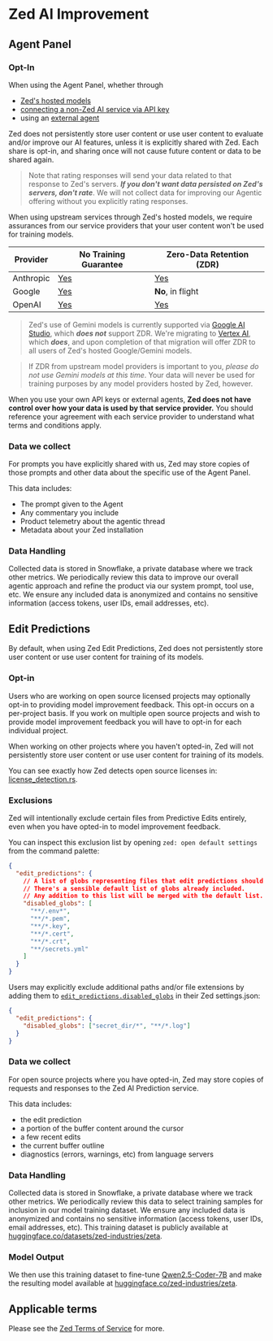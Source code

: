 # Zed AI Improvement

## Agent Panel

### Opt-In

When using the Agent Panel, whether through

- [Zed's hosted models](./subscription.md)
- [connecting a non-Zed AI service via API key](./llm-providers.md)
- using an [external agent](./external-agents.md)

Zed does not persistently store user content or use user content to evaluate and/or improve our AI features, unless it is explicitly shared with Zed. Each share is opt-in, and sharing once will not cause future content or data to be shared again.

> Note that rating responses will send your data related to that response to Zed's servers.
> **_If you don't want data persisted on Zed's servers, don't rate_**. We will not collect data for improving our Agentic offering without you explicitly rating responses.

When using upstream services through Zed's hosted models, we require assurances from our service providers that your user content won't be used for training models.

| Provider             | No Training Guarantee | Zero-Data Retention (ZDR) |
| ----------------- | --------- | ---------- |
| Anthropic | [Yes](https://www.anthropic.com/legal/commercial-terms) | [Yes](https://privacy.anthropic.com/en/articles/8956058-i-have-a-zero-data-retention-agreement-with-anthropic-what-products-does-it-apply-to) |
| Google | [Yes](https://cloud.google.com/terms/service-terms) | **No**, in flight |
| OpenAI | [Yes](https://openai.com/enterprise-privacy/) | [Yes](https://platform.openai.com/docs/guides/your-data) |


> Zed's use of Gemini models is currently supported via [Google AI Studio](https://ai.google.dev/aistudio), which ***does not*** support ZDR. We're migrating to [Vertex AI](https://cloud.google.com/vertex-ai?hl=en), which ***does***, and upon completion of that migration will offer ZDR to all users of Zed's hosted Google/Gemini models.

> If ZDR from upstream model providers is important to you, *please do not use Gemini models at this time*. Your data will never be used for training purposes by any model providers hosted by Zed, however.

When you use your own API keys or external agents, **Zed does not have control over how your data is used by that service provider.**
You should reference your agreement with each service provider to understand what terms and conditions apply.

### Data we collect

For prompts you have explicitly shared with us, Zed may store copies of those prompts and other data about the specific use of the Agent Panel.

This data includes:

- The prompt given to the Agent
- Any commentary you include
- Product telemetry about the agentic thread
- Metadata about your Zed installation

### Data Handling

Collected data is stored in Snowflake, a private database where we track other metrics. We periodically review this data to improve our overall agentic approach and refine the product via our system prompt, tool use, etc. We ensure any included data is anonymized and contains no sensitive information (access tokens, user IDs, email addresses, etc).

## Edit Predictions

By default, when using Zed Edit Predictions, Zed does not persistently store user content or use user content for training of its models.

### Opt-in

Users who are working on open source licensed projects may optionally opt-in to providing model improvement feedback. This opt-in occurs on a per-project basis. If you work on multiple open source projects and wish to provide model improvement feedback you will have to opt-in for each individual project.

When working on other projects where you haven't opted-in, Zed will not persistently store user content or use user content for training of its models.

You can see exactly how Zed detects open source licenses in: [license_detection.rs](https://github.com/zed-industries/zed/blob/main/crates/zeta/src/license_detection.rs).

### Exclusions

Zed will intentionally exclude certain files from Predictive Edits entirely, even when you have opted-in to model improvement feedback.

You can inspect this exclusion list by opening `zed: open default settings` from the command palette:

```json
{
  "edit_predictions": {
    // A list of globs representing files that edit predictions should be disabled for.
    // There's a sensible default list of globs already included.
    // Any addition to this list will be merged with the default list.
    "disabled_globs": [
      "**/.env*",
      "**/*.pem",
      "**/*.key",
      "**/*.cert",
      "**/*.crt",
      "**/secrets.yml"
    ]
  }
}
```

Users may explicitly exclude additional paths and/or file extensions by adding them to [`edit_predictions.disabled_globs`](https://zed.dev/docs/configuring-zed#edit-predictions) in their Zed settings.json:

```json
{
  "edit_predictions": {
    "disabled_globs": ["secret_dir/*", "**/*.log"]
  }
}
```

### Data we collect

For open source projects where you have opted-in, Zed may store copies of requests and responses to the Zed AI Prediction service.

This data includes:

- the edit prediction
- a portion of the buffer content around the cursor
- a few recent edits
- the current buffer outline
- diagnostics (errors, warnings, etc) from language servers

### Data Handling

Collected data is stored in Snowflake, a private database where we track other metrics. We periodically review this data to select training samples for inclusion in our model training dataset. We ensure any included data is anonymized and contains no sensitive information (access tokens, user IDs, email addresses, etc). This training dataset is publicly available at [huggingface.co/datasets/zed-industries/zeta](https://huggingface.co/datasets/zed-industries/zeta).

### Model Output

We then use this training dataset to fine-tune [Qwen2.5-Coder-7B](https://huggingface.co/Qwen/Qwen2.5-Coder-7B) and make the resulting model available at [huggingface.co/zed-industries/zeta](https://huggingface.co/zed-industries/zeta).

## Applicable terms

Please see the [Zed Terms of Service](https://zed.dev/terms-of-service) for more.
